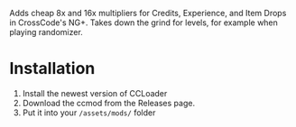 Adds cheap 8x and 16x multipliers for Credits, Experience, and Item Drops in CrossCode's NG+. Takes down the grind for levels, for example when playing randomizer.

# Installation
1. Install the newest version of CCLoader
2. Download the ccmod from the Releases page.
3. Put it into your `/assets/mods/` folder
